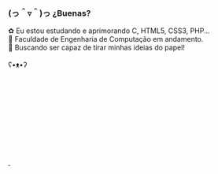 ###  (っ＾▿＾)っ ¿Buenas?

✿ Eu estou estudando e aprimorando C, HTML5, CSS3, PHP... <br>
🏫 Faculdade de Engenharia de Computação em andamento. <br>
🔭 Buscando ser capaz de tirar minhas ideias do papel! <br>
<br>
 ʕ•ᴥ•ʔ 
<!-- falta configurar ![Snake animation](https://github.com/AnaElisaMueller/AnaElisaMueller/blob/output/github-contribution-grid-snake.svg)  -->

<div>
<a href="https://beacons.ai/AnaElisaMueller">
<img height="180cm" scr="https://github-readme-stats.vercel.app/api?username=AnaElisaMueller&show_icons=true&theme=dracula&include_all_commits=true&count_private=true"/>
<img height="180cm" scr="https://github-readme-stats.vercel.app/api/top-langs/?username=AnaElisaMueller&layout=compact&langs_count=16&theme=dracula"/>
</div>
